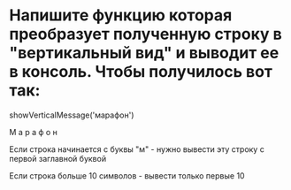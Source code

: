 # Напишите функцию которая преобразует полученную строку в "вертикальный вид" и выводит ее в консоль. Чтобы получилось вот так:

showVerticalMessage('марафон')

М
а
р
а
ф
о
н

Если строка начинается с буквы "м" - нужно вывести эту строку с первой заглавной буквой

Если строка больше 10 символов - вывести только первые 10
